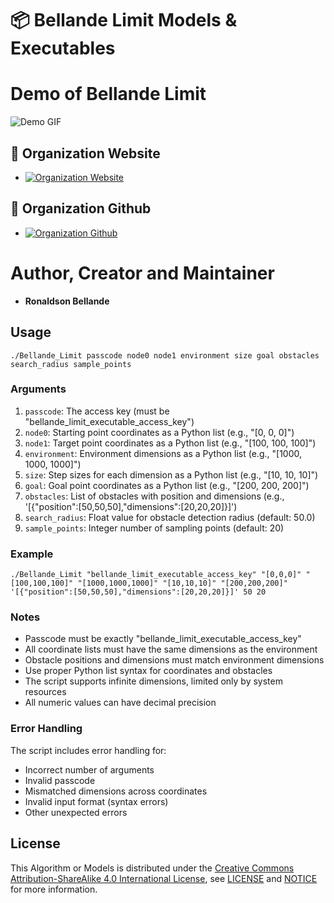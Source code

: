 # 📦 Bellande Limit Models & Executables

# Demo of Bellande Limit
![Demo GIF](executable/bellande_limit.gif)

## 🧙 Organization Website
- [![Organization Website](https://img.shields.io/badge/Explore%20Our-Website-0099cc?style=for-the-badge)](https://robotics-sensors.github.io)

## 🧙 Organization Github
- [![Organization Github ](https://img.shields.io/badge/Explore%20Our-Github-0099cc?style=for-the-badge)](https://github.com/Robotics-Sensors)

# Author, Creator and Maintainer
- **Ronaldson Bellande**

## Usage
```
./Bellande_Limit passcode node0 node1 environment size goal obstacles search_radius sample_points
```

### Arguments
1. `passcode`: The access key (must be "bellande_limit_executable_access_key")
2. `node0`: Starting point coordinates as a Python list (e.g., "[0, 0, 0]")
3. `node1`: Target point coordinates as a Python list (e.g., "[100, 100, 100]")
4. `environment`: Environment dimensions as a Python list (e.g., "[1000, 1000, 1000]")
5. `size`: Step sizes for each dimension as a Python list (e.g., "[10, 10, 10]")
6. `goal`: Goal point coordinates as a Python list (e.g., "[200, 200, 200]")
7. `obstacles`: List of obstacles with position and dimensions (e.g., '[{"position":[50,50,50],"dimensions":[20,20,20]}]')
8. `search_radius`: Float value for obstacle detection radius (default: 50.0)
9. `sample_points`: Integer number of sampling points (default: 20)

### Example
```
./Bellande_Limit "bellande_limit_executable_access_key" "[0,0,0]" "[100,100,100]" "[1000,1000,1000]" "[10,10,10]" "[200,200,200]" '[{"position":[50,50,50],"dimensions":[20,20,20]}]' 50 20
```

### Notes
- Passcode must be exactly "bellande_limit_executable_access_key"
- All coordinate lists must have the same dimensions as the environment
- Obstacle positions and dimensions must match environment dimensions
- Use proper Python list syntax for coordinates and obstacles
- The script supports infinite dimensions, limited only by system resources
- All numeric values can have decimal precision

### Error Handling
The script includes error handling for:
- Incorrect number of arguments
- Invalid passcode
- Mismatched dimensions across coordinates
- Invalid input format (syntax errors)
- Other unexpected errors

## License
This Algorithm or Models is distributed under the [Creative Commons Attribution-ShareAlike 4.0 International License](http://creativecommons.org/licenses/by-sa/4.0/), see [LICENSE](https://github.com/RonaldsonBellande/bellande_limit_models/blob/main/LICENSE) and [NOTICE](https://github.com/RonaldsonBellande/bellande_limit_models/blob/main/LICENSE) for more information.
